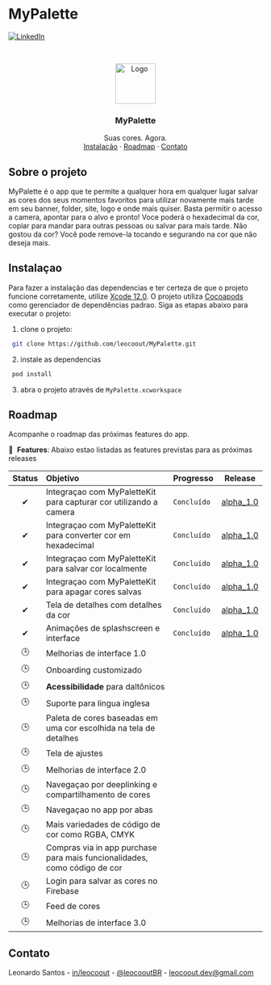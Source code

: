 # MyPalette

[![LinkedIn][linkedin-shield]][linkedin-url]

<br />
<p align="center">
  <a href="https://github.com/leocoout/MyPalette">
    <img src="https://i.imgur.com/UE5w6IH.png" alt="Logo" width="80" height="80">
  </a>

  <h3 align="center">MyPalette</h3>

  <p align="center">
    Suas cores. Agora.
    <br/>
    <a href="#instalacao">Instalação</a>
    ·
    <a href="#roadmap">Roadmap</a>
    ·
    <a href="#contato">Contato</a>
  </p>
</p>


## Sobre o projeto
MyPalette é o app que te permite a qualquer hora em qualquer lugar salvar as cores dos seus momentos favoritos para utilizar novamente mais tarde em seu banner, folder, site, logo e onde mais quiser. Basta permitir o acesso a camera, apontar para o alvo e pronto! Voce poderá o hexadecimal da cor, copiar para mandar para outras pessoas ou salvar para mais tarde. Não gostou da cor? Você pode remove-la tocando e segurando na cor que não deseja mais.

## Instalaçao
Para fazer a instalação das dependencias e ter certeza de que o projeto funcione corretamente, utilize [Xcode 12.0](https://developer.apple.com).
O projeto utiliza [Cocoapods](https://cocoapods.org) como gerenciador de dependências padrao. Siga as etapas abaixo para executar o projeto:

1. clone o projeto:
  ```sh
   git clone https://github.com/leocoout/MyPalette.git
   ```
   
2. instale as dependencias 
  ```sh
   pod install
   ```
3. abra o projeto através de ```MyPalette.xcworkspace```

## Roadmap
Acompanhe o roadmap das próximas features do app.

🚀 &nbsp;**Features**: Abaixo estao listadas as features previstas para as próximas releases

| Status | Objetivo | Progresso | Release | 
| :---: | :--- | --- | --- |
| ✔ | Integraçao com MyPaletteKit para capturar cor utilizando a camera | `Concluído`| <a href=https://github.com/leocoout/MyPalette/releases/tag/alpha_1.0>alpha_1.0</a> |
| ✔ | Integraçao com MyPaletteKit para converter cor em hexadecimal | `Concluído`| <a href=https://github.com/leocoout/MyPalette/releases/tag/alpha_1.0>alpha_1.0</a> |
| ✔ | Integraçao com MyPaletteKit para salvar cor localmente | `Concluído`| <a href=https://github.com/leocoout/MyPalette/releases/tag/alpha_1.0>alpha_1.0</a> |
| ✔ | Integraçao com MyPaletteKit para apagar cores salvas | `Concluído`| <a href=https://github.com/leocoout/MyPalette/releases/tag/alpha_1.0>alpha_1.0</a> |
| ✔ | Tela de detalhes com detalhes da cor | `Concluído`| <a href=https://github.com/leocoout/MyPalette/releases/tag/alpha_1.0>alpha_1.0</a> |
| ✔ | Animações de splashscreen e interface | `Concluído`| <a href=https://github.com/leocoout/MyPalette/releases/tag/alpha_1.0>alpha_1.0</a> |
| 🕒 | Melhorias de interface 1.0 | | |
| 🕒 | Onboarding customizado | | |
| 🕒 | **Acessibilidade** para daltônicos | | |
| 🕒 | Suporte para lingua inglesa | | |
| 🕒 | Paleta de cores baseadas em uma cor escolhida na tela de detalhes| | |
| 🕒 | Tela de ajustes | | |
| 🕒 | Melhorias de interface 2.0 | | |
| 🕒 | Navegaçao por deeplinking e compartilhamento de cores | | |
| 🕒 | Navegaçao no app por abas | | |
| 🕒 | Mais variedades de código de cor como RGBA, CMYK | | |
| 🕒 | Compras via in app purchase para mais funcionalidades, como código de cor | | |
| 🕒 | Login para salvar as cores no Firebase | | |
| 🕒 | Feed de cores | | |
| 🕒 | Melhorias de interface 3.0 | | |

## Contato
Leonardo Santos - [in/leocoout][linkedin-url] - [@leocooutBR](https://twitter.com/leocooutBR) - leocoout.dev@gmail.com


[linkedin-shield]: https://img.shields.io/badge/-LinkedIn-black.svg?style=for-the-badge&logo=linkedin&colorB=555
[linkedin-url]: https://www.linkedin.com/in/leocout/
